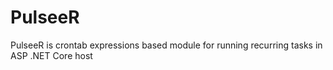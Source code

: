 # PulseeR
PulseeR is crontab expressions based module for running recurring tasks in ASP .NET Core host
